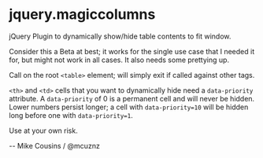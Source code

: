 jquery.magiccolumns
===================

jQuery Plugin to dynamically show/hide table contents to fit window.

Consider this a Beta at best; it works for the single use case that I needed it for, but might not work in all cases.  It also needs some prettying up.

Call on the root `<table>` element; will simply exit if called against other tags.

`<th>` and `<td>` cells that you want to dynamically hide need a `data-priority` attribute.  A `data-priority` of 0 is a permanent cell and will never be hidden.  Lower numbers persist longer; a cell with `data-priority=10` will be hidden long before one with `data-priority=1`.

Use at your own risk.

-- Mike Cousins / @mcuznz
